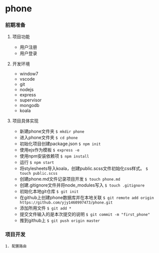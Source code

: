 # phone 

### 前期准备

1. 项目功能
	* 用户注册
	* 用户登录

2. 开发环境
	* window7
	* vscode
	* git
	* nodejs
	* express
	* supervisor
	* mongodb
	* koala

3. 项目具体实现
	* 新建phone文件夹
	`$ mkdir phone`
	* 进入phone文件夹
	`$ cd phone`
	* 初始化项目创建package.json
	`$ npm init`
	* 使用ejs作为模板
	`$ express -e`
	* 使用npm安装依赖项
	`$ npm install`
	* 运行
	`$ npm start`
	* 将stylesheets导入koala，创建public.scss文件初始化css样式。
	`$ touch public.scss`
	* 创建phone.md文件记录项目开发
	`$ touch phone.md`
	* 创建.gitignore文件并将node_modules写入
	`$ touch .gitignore`
	* 初始化本地git仓库
	`$ git init`
	* 在github上创建phone数据库并在本地关联
	`$ git remote add origin https://github.com/yjy1460997473/phone.git`
	* 添加所用文件
	`$ git add *`
	* 提交文件输入的是本次提交的说明
	`$ git commit -m "first_phone"`
	* 推到github上
	`$ git push origin master`

### 项目开发

	1. 配置路由



